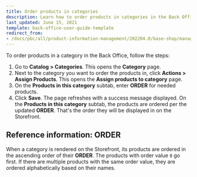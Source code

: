 ```yaml
---
title: Order products in categories
description: Learn how to order products in categories in the Back Office.
last_updated: June 15, 2021
template: back-office-user-guide-template
redirect_from:
- /docs/pbc/all/product-information-management/202204.0/base-shop/manage-in-the-back-office/categories/order-products-in-categories.html
---
```


To order products in a category in the Back Office, follow the steps:

1. Go to **Catalog&nbsp;<span aria-label="and then">></span> Categories**.
    This opens the **Category** page.
2. Next to the category you want to order the products in, click **Actions&nbsp;<span aria-label="and then">></span> Assign Products**.
    This opens the **Assign products to category** page.
3. On the **Products in this category** subtab, enter **ORDER** for needed products.
4. Click **Save**.
    The page refreshes with a success message displayed. On the **Products in this category** subtab, the products are ordered per the updated **ORDER**. That's the order they will be displayed in on the Storefront. 

## Reference information: ORDER

When a category is rendered on the Storefront, its products are ordered in the ascending order of their **ORDER**. The products with order value `0` go first. If there are multiple products with the same order value, they are ordered alphabetically based on their names.
